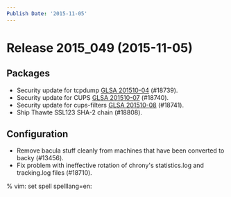 ```yaml
---
Publish Date: '2015-11-05'
---
```


# Release 2015_049 (2015-11-05)

## Packages

- Security update for tcpdump [GLSA 201510-04](https://security.gentoo.org/glsa/201510-04) (#18739).
- Security update for CUPS [GLSA 201510-07](https://security.gentoo.org/glsa/201510-07) (#18740).
- Security update for cups-filters [GLSA 201510-08](https://security.gentoo.org/glsa/201510-08) (#18741).
- Ship Thawte SSL123 SHA-2 chain (#18808).

## Configuration

- Remove bacula stuff cleanly from machines that have been converted to backy
  (#13456).
- Fix problem with ineffective rotation of chrony's statistics.log and
  tracking.log files (#18710).

% vim: set spell spelllang=en:
